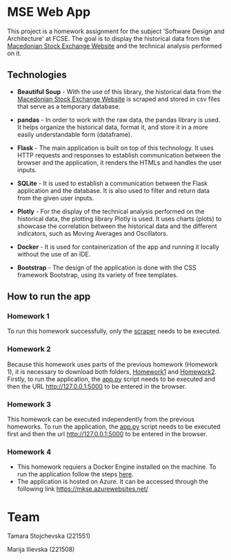 # MSE Web App
This project is a homework assignment for the subject 'Software Design and Architecture' at FCSE. The goal is to display the historical data from the [Macedonian Stock Exchange Website](https://www.mse.mk/en/stats/symbolhistory/ADIN) and the technical analysis performed on it.


## Technologies
- **Beautiful Soup** - With the use of this library, the historical data from the [Macedonian Stock Exchange Website](https://www.mse.mk/en/stats/symbolhistory/ADIN) is scraped and stored in csv files that serve as a temporary database.

- **pandas** - In order to work with the raw data, the pandas library is used. It helps organize the historical data, format it, and store it in a more easily understandable form (dataframe).
- **Flask** - The main application is built on top of this technology. It uses HTTP requests and responses to establish communication between the browser and the application, it renders the HTMLs and handles the user inputs.
- **SQLite** - It is used to establish a communication between the Flask application and the database. It is also used to filter and return data from the given user inputs.
- **Plotly** - For the display of the technical analysis performed on the historical data, the plotting library Plotly is used. It uses charts (plots) to showcase the correlation between the historical data and the different indicators, such as Moving Averages and Oscillators.
- **Docker** - It is used for containerization of the app and running it locally without the use of an IDE.
- **Bootstrap** - The design of the application is done with the CSS framework Bootstrap, using its variety of free templates.

## How to run the app
### Homework 1
To run this homework successfully, only the [scraper](Homework1/scraper.py) needs to be executed.
### Homework 2
Because this homework uses parts of the previous homework (Homework 1), it is necessary to download both folders, [Homework1](Homework1) and [Homework2](Homework2). Firstly, to run the application, the [app.py](Homework2/tech_prototype/app.py) script needs to be executed and then the URL http://127.0.0.1:5000 to be entered in the browser.
### Homework 3
This homework can be executed independently from the previous homeworks. To run the application, the [app.py](app.py) script needs to be executed first and then the url http://127.0.0.1:5000 to be entered in the browser.
### Homework 4
- This homework requiers a Docker Engine installed on the machine. To run the application follow the steps [here](https://github.com/tamarastojchevska/MSE-Web-App/tree/master/Homework4#how-to-build-the-images-and-run-the-app-locally).
- The application is hosted on Azure. It can be accessed through the following link https://mkse.azurewebsites.net/

# Team
Tamara Stojchevska (221551) 

Marija Ilievska (221508)
